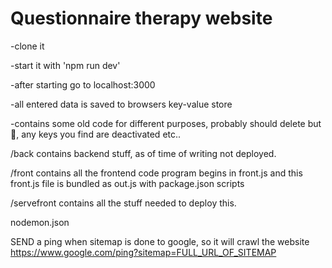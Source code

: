 # Questionnaire therapy website

<p>-clone it</p>

<p>-start it with 'npm run dev'</p>

-after starting go to localhost:3000

-all entered data is saved to browsers key-value store


-contains some old code for different purposes, probably should delete but 🤷, any keys you find are deactivated etc..

/back
contains backend stuff, as of time of writing not deployed.


/front
contains all the frontend code
program begins in front.js and this front.js file is bundled as out.js with package.json scripts



/servefront
contains all the stuff needed to deploy this.



nodemon.json



SEND a ping when sitemap is done to google, so it will crawl the website
https://www.google.com/ping?sitemap=FULL_URL_OF_SITEMAP

